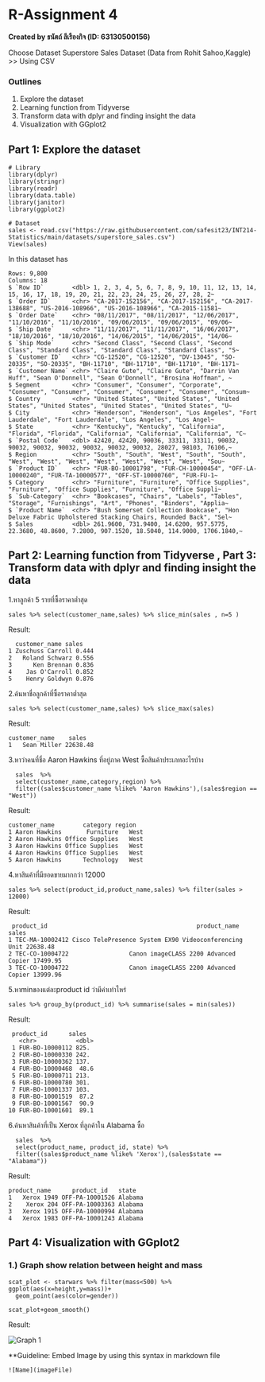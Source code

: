 # R-Assignment 4

**Created by ธนัตถ์ ลีเรืองกิจ (ID: 63130500156)**

Choose Dataset Superstore Sales Dataset (Data from Rohit Sahoo,Kaggle) >> Using CSV

### Outlines
1. Explore the dataset
2. Learning function from Tidyverse
3. Transform data with dplyr and finding insight the data
4. Visualization with GGplot2

## Part 1: Explore the dataset

```
# Library
library(dplyr)
library(stringr)
library(readr)
library(data.table)
library(janitor)
library(ggplot2)

# Dataset
sales <- read.csv("https://raw.githubusercontent.com/safesit23/INT214-Statistics/main/datasets/superstore_sales.csv")
View(sales)
```

In this dataset has
```
Rows: 9,800
Columns: 18
$ `Row ID`        <dbl> 1, 2, 3, 4, 5, 6, 7, 8, 9, 10, 11, 12, 13, 14, 15, 16, 17, 18, 19, 20, 21, 22, 23, 24, 25, 26, 27, 28, 2~
$ `Order ID`      <chr> "CA-2017-152156", "CA-2017-152156", "CA-2017-138688", "US-2016-108966", "US-2016-108966", "CA-2015-11581~
$ `Order Date`    <chr> "08/11/2017", "08/11/2017", "12/06/2017", "11/10/2016", "11/10/2016", "09/06/2015", "09/06/2015", "09/06~
$ `Ship Date`     <chr> "11/11/2017", "11/11/2017", "16/06/2017", "18/10/2016", "18/10/2016", "14/06/2015", "14/06/2015", "14/06~
$ `Ship Mode`     <chr> "Second Class", "Second Class", "Second Class", "Standard Class", "Standard Class", "Standard Class", "S~
$ `Customer ID`   <chr> "CG-12520", "CG-12520", "DV-13045", "SO-20335", "SO-20335", "BH-11710", "BH-11710", "BH-11710", "BH-1171~
$ `Customer Name` <chr> "Claire Gute", "Claire Gute", "Darrin Van Huff", "Sean O'Donnell", "Sean O'Donnell", "Brosina Hoffman", ~
$ Segment         <chr> "Consumer", "Consumer", "Corporate", "Consumer", "Consumer", "Consumer", "Consumer", "Consumer", "Consum~
$ Country         <chr> "United States", "United States", "United States", "United States", "United States", "United States", "U~
$ City            <chr> "Henderson", "Henderson", "Los Angeles", "Fort Lauderdale", "Fort Lauderdale", "Los Angeles", "Los Angel~
$ State           <chr> "Kentucky", "Kentucky", "California", "Florida", "Florida", "California", "California", "California", "C~
$ `Postal Code`   <dbl> 42420, 42420, 90036, 33311, 33311, 90032, 90032, 90032, 90032, 90032, 90032, 90032, 28027, 98103, 76106,~
$ Region          <chr> "South", "South", "West", "South", "South", "West", "West", "West", "West", "West", "West", "West", "Sou~
$ `Product ID`    <chr> "FUR-BO-10001798", "FUR-CH-10000454", "OFF-LA-10000240", "FUR-TA-10000577", "OFF-ST-10000760", "FUR-FU-1~
$ Category        <chr> "Furniture", "Furniture", "Office Supplies", "Furniture", "Office Supplies", "Furniture", "Office Suppli~
$ `Sub-Category`  <chr> "Bookcases", "Chairs", "Labels", "Tables", "Storage", "Furnishings", "Art", "Phones", "Binders", "Applia~
$ `Product Name`  <chr> "Bush Somerset Collection Bookcase", "Hon Deluxe Fabric Upholstered Stacking Chairs, Rounded Back", "Sel~
$ Sales           <dbl> 261.9600, 731.9400, 14.6200, 957.5775, 22.3680, 48.8600, 7.2800, 907.1520, 18.5040, 114.9000, 1706.1840,~

```



## Part 2: Learning function from Tidyverse , Part 3: Transform data with dplyr and finding insight the data
1.หาลูกค้า 5 รายที่ซื้อราคาต่ำสุด
```
sales %>% select(customer_name,sales) %>% slice_min(sales , n=5 )
```
Result:
```
  customer_name sales
1 Zuschuss Carroll 0.444
2   Roland Schwarz 0.556
3      Ken Brennan 0.836
4    Jas O'Carroll 0.852
5    Henry Goldwyn 0.876
```

2.ค้นหาชื่อลูกค้าที่ซื้อราคาต่ำสุด
```
sales %>% select(customer_name,sales) %>% slice_max(sales)
```
Result:
```
customer_name    sales
1   Sean Miller 22638.48
```

3.หาว่าคนที่ชื่อ Aaron Hawkins ที่อยู่ภาค West ซื้อสินค้าประเภทอะไรบ้าง
```
  sales  %>% 
  select(customer_name,category,region) %>% 
  filter((sales$customer_name %like% 'Aaron Hawkins'),(sales$region == "West")) 
```

Result:
```
customer_name        category region
1 Aaron Hawkins       Furniture   West
2 Aaron Hawkins Office Supplies   West
3 Aaron Hawkins Office Supplies   West
4 Aaron Hawkins Office Supplies   West
5 Aaron Hawkins      Technology   West
```

4.หาสินค้าที่มียอดขายมากกว่า 12000
```
sales %>% select(product_id,product_name,sales) %>% filter(sales > 12000)
```

Result:
```
 product_id                                          product_name    sales
1 TEC-MA-10002412 Cisco TelePresence System EX90 Videoconferencing Unit 22638.48
2 TEC-CO-10004722                 Canon imageCLASS 2200 Advanced Copier 17499.95
3 TEC-CO-10004722                 Canon imageCLASS 2200 Advanced Copier 13999.96
```

5.หาminของแต่ละproduct id ว่ามีค่าเท่าไหร่
```
sales %>% group_by(product_id) %>% summarise(sales = min(sales))
```

Result:

```
 product_id      sales
   <chr>           <dbl>
 1 FUR-BO-10000112 825. 
 2 FUR-BO-10000330 242. 
 3 FUR-BO-10000362 137. 
 4 FUR-BO-10000468  48.6
 5 FUR-BO-10000711 213. 
 6 FUR-BO-10000780 301. 
 7 FUR-BO-10001337 103. 
 8 FUR-BO-10001519  87.2
 9 FUR-BO-10001567  90.9
10 FUR-BO-10001601  89.1
```
6.ค้นหาสินค้าที่เป็น Xerox ที่ลูกค้าใน Alabama ซื้อ

```
  sales  %>% 
  select(product_name, product_id, state) %>% 
  filter((sales$product_name %like% 'Xerox'),(sales$state == "Alabama")) 
```

Result:

```
product_name      product_id   state
1   Xerox 1949 OFF-PA-10001526 Alabama
2    Xerox 204 OFF-PA-10003363 Alabama
3   Xerox 1915 OFF-PA-10000994 Alabama
4   Xerox 1983 OFF-PA-10001243 Alabama
```

## Part 4: Visualization with GGplot2
### 1.) Graph show relation between height and mass
```
scat_plot <- starwars %>% filter(mass<500) %>% ggplot(aes(x=height,y=mass))+
  geom_point(aes(color=gender))

scat_plot+geom_smooth()
```
Result:

![Graph 1](graph1.png)

**Guideline:
Embed Image by using this syntax in markdown file
````
![Name](imageFile)
````
